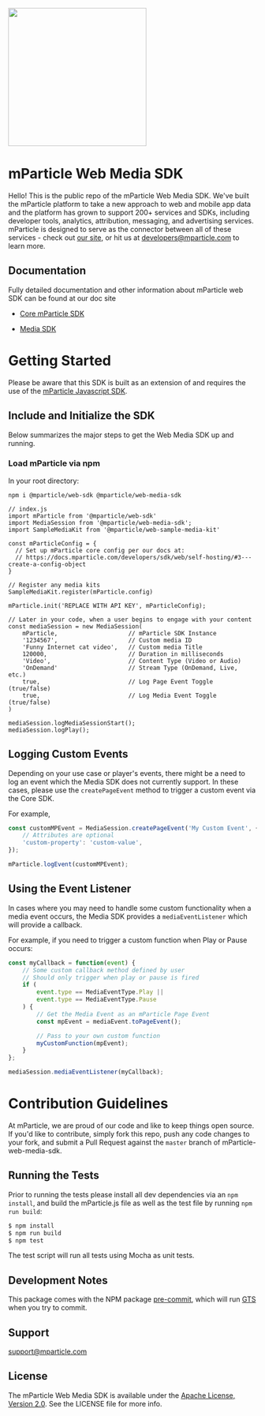 <img src="https://static.mparticle.com/sdk/mp_logo_black.svg" width="280"><br>

# mParticle Web Media SDK

Hello! This is the public repo of the mParticle Web Media SDK. We've built the mParticle platform to take a new approach to web and mobile app data and the platform has grown to support 200+ services and SDKs, including developer tools, analytics, attribution, messaging, and advertising services. mParticle is designed to serve as the connector between all of these services - check out [our site](http://mparticle.com), or hit us at developers@mparticle.com to learn more.

## Documentation

Fully detailed documentation and other information about mParticle web SDK can be found at our doc site

-   [Core mParticle SDK](https://docs.mparticle.com/developers/sdk/web/getting-started)

-   [Media SDK](https://docs.mparticle.com/developers/sdk/web/media)

# Getting Started

Please be aware that this SDK is built as an extension of and requires the use of the [mParticle Javascript SDK](https://github.com/mParticle/mparticle-web-sdk/).

## Include and Initialize the SDK

Below summarizes the major steps to get the Web Media SDK up and running.

<!-- In addition to the below, we have built a sample app that provides a more in depth look at how to send Media Events to Adobe's Heartbeat Kit. See that [sample app here](https://github.com/mParticle/mparticle-media-samples) -->

### Load mParticle via npm

In your root directory:

```
npm i @mparticle/web-sdk @mparticle/web-media-sdk
```

```
// index.js
import mParticle from '@mparticle/web-sdk'
import MediaSession from '@mparticle/web-media-sdk';
import SampleMediaKit from '@mparticle/web-sample-media-kit'

const mParticleConfig = {
  // Set up mParticle core config per our docs at:
  // https://docs.mparticle.com/developers/sdk/web/self-hosting/#3---create-a-config-object
}

// Register any media kits
SampleMediaKit.register(mParticle.config)

mParticle.init('REPLACE WITH API KEY', mParticleConfig);

// Later in your code, when a user begins to engage with your content
const mediaSession = new MediaSession(
    mParticle,                    // mParticle SDK Instance
    '1234567',                    // Custom media ID
    'Funny Internet cat video',   // Custom media Title
    120000,                       // Duration in milliseconds
    'Video',                      // Content Type (Video or Audio)
    'OnDemand'                    // Stream Type (OnDemand, Live, etc.)
    true,                         // Log Page Event Toggle (true/false)
    true,                         // Log Media Event Toggle (true/false)
)

mediaSession.logMediaSessionStart();
mediaSession.logPlay();

```

## Logging Custom Events

Depending on your use case or player's events, there might be a need to log an event which the Media SDK does not currently support. In these cases, please use the `createPageEvent` method to trigger a custom event via the Core SDK.

For example,

```javascript
const customMPEvent = MediaSession.createPageEvent('My Custom Event', {
    // Attributes are optional
    'custom-property': 'custom-value',
});

mParticle.logEvent(customMPEvent);
```

## Using the Event Listener

In cases where you may need to handle some custom functionality when a media event occurs, the Media SDK provides a `mediaEventListener` which will provide a callback.

For example, if you need to trigger a custom function when Play or Pause
occurs:

```javascript
const myCallback = function(event) {
    // Some custom callback method defined by user
    // Should only trigger when play or pause is fired
    if (
        event.type == MediaEventType.Play ||
        event.type == MediaEventType.Pause
    ) {
        // Get the Media Event as an mParticle Page Event
        const mpEvent = mediaEvent.toPageEvent();

        // Pass to your own custom function
        myCustomFunction(mpEvent);
    }
};

mediaSession.mediaEventListener(myCallback);
```

# Contribution Guidelines

At mParticle, we are proud of our code and like to keep things open source. If you'd like to contribute, simply fork this repo, push any code changes to your fork, and submit a Pull Request against the `master` branch of mParticle-web-media-sdk.

## Running the Tests

Prior to running the tests please install all dev dependencies via an `npm install`, and build the mParticle.js file as well as the test file by running `npm run build`:

```bash
$ npm install
$ npm run build
$ npm test
```

The test script will run all tests using Mocha as unit tests.

## Development Notes

This package comes with the NPM package [pre-commit](https://www.npmjs.com/package/pre-commit), which will run [GTS](https://github.com/google/gts) when you try to commit.

## Support

<support@mparticle.com>

## License

The mParticle Web Media SDK is available under the [Apache License, Version 2.0](http://www.apache.org/licenses/LICENSE-2.0). See the LICENSE file for more info.

